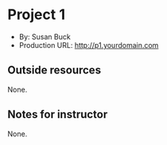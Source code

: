 # Project 1
+ By: Susan Buck
+ Production URL: <http://p1.yourdomain.com>

## Outside resources
None.

## Notes for instructor
None.
